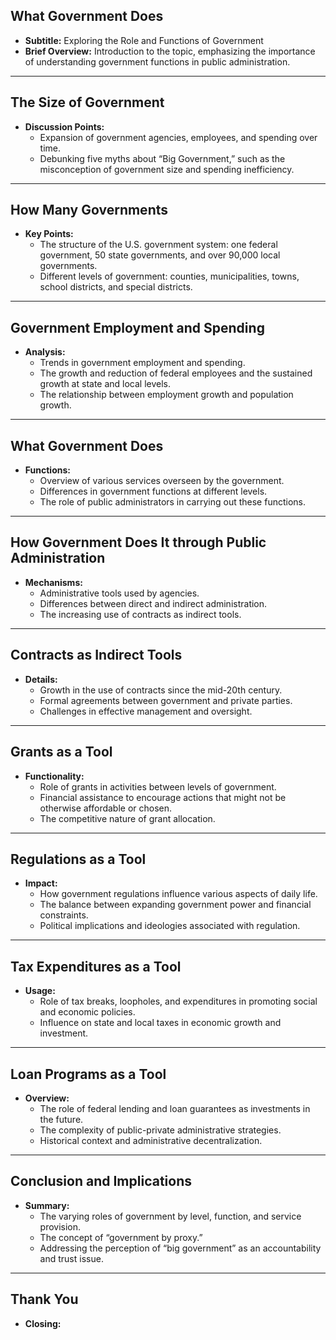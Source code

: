 ## What Government Does
- **Subtitle:** Exploring the Role and Functions of Government
- **Brief Overview:** Introduction to the topic, emphasizing the importance of understanding government functions in public administration.

---

## The Size of Government
- **Discussion Points:**
  - Expansion of government agencies, employees, and spending over time.
  - Debunking five myths about “Big Government,” such as the misconception of government size and spending inefficiency.

---

## How Many Governments
- **Key Points:**
  - The structure of the U.S. government system: one federal government, 50 state governments, and over 90,000 local governments.
  - Different levels of government: counties, municipalities, towns, school districts, and special districts.

---

## Government Employment and Spending
- **Analysis:**
  - Trends in government employment and spending.
  - The growth and reduction of federal employees and the sustained growth at state and local levels.
  - The relationship between employment growth and population growth.

---

## What Government Does
- **Functions:**
  - Overview of various services overseen by the government.
  - Differences in government functions at different levels.
  - The role of public administrators in carrying out these functions.

---

## How Government Does It through Public Administration
- **Mechanisms:**
  - Administrative tools used by agencies.
  - Differences between direct and indirect administration.
  - The increasing use of contracts as indirect tools.

---

## Contracts as Indirect Tools
- **Details:**
  - Growth in the use of contracts since the mid-20th century.
  - Formal agreements between government and private parties.
  - Challenges in effective management and oversight.

---

## Grants as a Tool
- **Functionality:**
  - Role of grants in activities between levels of government.
  - Financial assistance to encourage actions that might not be otherwise affordable or chosen.
  - The competitive nature of grant allocation.

---

## Regulations as a Tool
- **Impact:**
  - How government regulations influence various aspects of daily life.
  - The balance between expanding government power and financial constraints.
  - Political implications and ideologies associated with regulation.

---

## Tax Expenditures as a Tool
- **Usage:**
  - Role of tax breaks, loopholes, and expenditures in promoting social and economic policies.
  - Influence on state and local taxes in economic growth and investment.

---

## Loan Programs as a Tool
- **Overview:**
  - The role of federal lending and loan guarantees as investments in the future.
  - The complexity of public-private administrative strategies.
  - Historical context and administrative decentralization.

---

## Conclusion and Implications
- **Summary:**
  - The varying roles of government by level, function, and service provision.
  - The concept of “government by proxy.”
  - Addressing the perception of “big government” as an accountability and trust issue.

---

## Thank You
- **Closing:**



